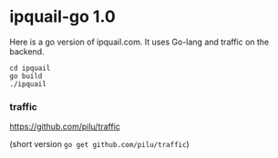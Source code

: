 # ipquail-go 1.0 #
Here is a go version of ipquail.com. It uses Go-lang and traffic on the backend.

    cd ipquail
    go build
    ./ipquail

### traffic ###

https://github.com/pilu/traffic

(short version `go get github.com/pilu/traffic`)


